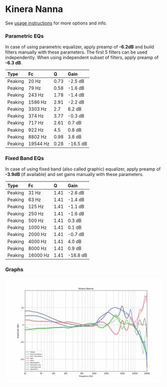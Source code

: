 # Kinera Nanna
See [usage instructions](https://github.com/jaakkopasanen/AutoEq#usage) for more options and info.

### Parametric EQs
In case of using parametric equalizer, apply preamp of **-6.2dB** and build filters manually
with these parameters. The first 5 filters can be used independently.
When using independent subset of filters, apply preamp of **-6.3 dB**.

| Type    | Fc       |    Q | Gain     |
|:--------|:---------|:-----|:---------|
| Peaking | 20 Hz    | 0.73 | -2.5 dB  |
| Peaking | 79 Hz    | 0.58 | -1.6 dB  |
| Peaking | 243 Hz   | 1.78 | -1.4 dB  |
| Peaking | 1586 Hz  | 2.91 | -2.2 dB  |
| Peaking | 3303 Hz  | 2.7  | 6.2 dB   |
| Peaking | 374 Hz   | 3.77 | -0.3 dB  |
| Peaking | 717 Hz   | 2.61 | 0.7 dB   |
| Peaking | 922 Hz   | 4.5  | 0.8 dB   |
| Peaking | 8802 Hz  | 0.98 | 3.8 dB   |
| Peaking | 19544 Hz | 0.28 | -16.5 dB |

### Fixed Band EQs
In case of using fixed band (also called graphic) equalizer, apply preamp of **-3.9dB**
(if available) and set gains manually with these parameters.

| Type    | Fc       |    Q | Gain     |
|:--------|:---------|:-----|:---------|
| Peaking | 31 Hz    | 1.41 | -2.6 dB  |
| Peaking | 63 Hz    | 1.41 | -1.4 dB  |
| Peaking | 125 Hz   | 1.41 | -1.1 dB  |
| Peaking | 250 Hz   | 1.41 | -1.6 dB  |
| Peaking | 500 Hz   | 1.41 | 0.3 dB   |
| Peaking | 1000 Hz  | 1.41 | 0.1 dB   |
| Peaking | 2000 Hz  | 1.41 | -0.7 dB  |
| Peaking | 4000 Hz  | 1.41 | 4.0 dB   |
| Peaking | 8000 Hz  | 1.41 | 0.9 dB   |
| Peaking | 16000 Hz | 1.41 | -16.8 dB |

### Graphs
![](./Kinera%20Nanna.png)